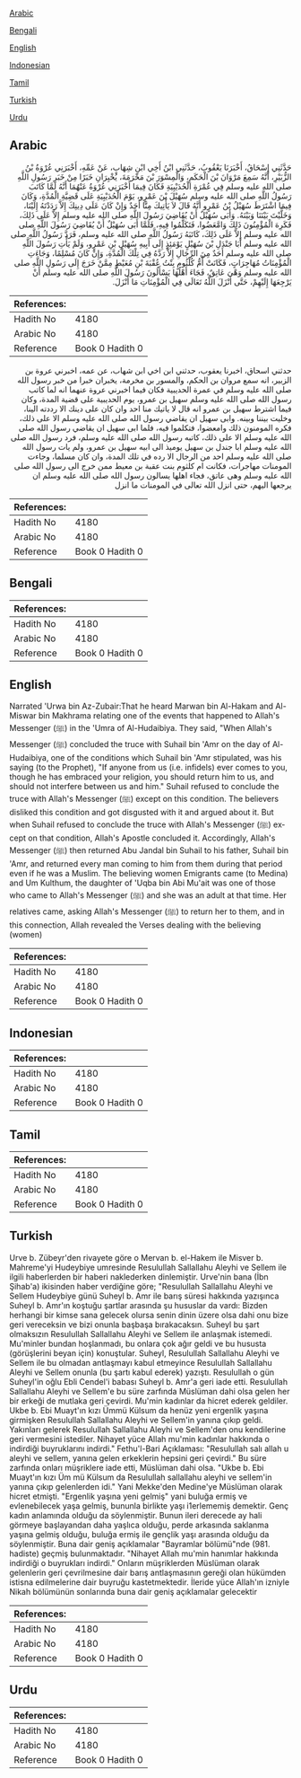 [Arabic](#arabic)

[Bengali](#bengali)

[English](#english)

[Indonesian](#indonesian)

[Tamil](#tamil)

[Turkish](#turkish)

[Urdu](#urdu)

## Arabic


<div dir="rtl" lang="ar" style={{fontSize:'larger',backgroundColor:'#f8f9fa',padding:20}}>
حَدَّثَنِي إِسْحَاقُ، أَخْبَرَنَا يَعْقُوبُ، حَدَّثَنِي ابْنُ أَخِي ابْنِ شِهَابٍ، عَنْ عَمِّهِ، أَخْبَرَنِي عُرْوَةُ بْنُ الزُّبَيْرِ، أَنَّهُ سَمِعَ مَرْوَانَ بْنَ الْحَكَمِ، وَالْمِسْوَرَ بْنَ مَخْرَمَةَ، يُخْبِرَانِ خَبَرًا مِنْ خَبَرِ رَسُولِ اللَّهِ صلى الله عليه وسلم فِي عُمْرَةِ الْحُدَيْبِيَةِ فَكَانَ فِيمَا أَخْبَرَنِي عُرْوَةُ عَنْهُمَا أَنَّهُ لَمَّا كَاتَبَ رَسُولُ اللَّهِ صلى الله عليه وسلم سُهَيْلَ بْنَ عَمْرٍو، يَوْمَ الْحُدَيْبِيَةِ عَلَى قَضِيَّةِ الْمُدَّةِ، وَكَانَ فِيمَا اشْتَرَطَ سُهَيْلُ بْنُ عَمْرٍو أَنَّهُ قَالَ لاَ يَأْتِيكَ مِنَّا أَحَدٌ وَإِنْ كَانَ عَلَى دِينِكَ إِلاَّ رَدَدْتَهُ إِلَيْنَا، وَخَلَّيْتَ بَيْنَنَا وَبَيْنَهُ‏.‏ وَأَبَى سُهَيْلٌ أَنْ يُقَاضِيَ رَسُولَ اللَّهِ صلى الله عليه وسلم إِلاَّ عَلَى ذَلِكَ، فَكَرِهَ الْمُؤْمِنُونَ ذَلِكَ وَامَّعَضُوا، فَتَكَلَّمُوا فِيهِ، فَلَمَّا أَبَى سُهَيْلٌ أَنْ يُقَاضِيَ رَسُولَ اللَّهِ صلى الله عليه وسلم إِلاَّ عَلَى ذَلِكَ، كَاتَبَهُ رَسُولُ اللَّهِ صلى الله عليه وسلم، فَرَدَّ رَسُولُ اللَّهِ صلى الله عليه وسلم أَبَا جَنْدَلِ بْنَ سُهَيْلٍ يَوْمَئِذٍ إِلَى أَبِيهِ سُهَيْلِ بْنِ عَمْرٍو، وَلَمْ يَأْتِ رَسُولَ اللَّهِ صلى الله عليه وسلم أَحَدٌ مِنَ الرِّجَالِ إِلاَّ رَدَّهُ فِي تِلْكَ الْمُدَّةِ، وَإِنْ كَانَ مُسْلِمًا، وَجَاءَتِ الْمُؤْمِنَاتُ مُهَاجِرَاتٍ، فَكَانَتْ أُمُّ كُلْثُومٍ بِنْتُ عُقْبَةَ بْنِ مُعَيْطٍ مِمَّنْ خَرَجَ إِلَى رَسُولِ اللَّهِ صلى الله عليه وسلم وَهْىَ عَاتِقٌ، فَجَاءَ أَهْلُهَا يَسْأَلُونَ رَسُولَ اللَّهِ صلى الله عليه وسلم أَنْ يَرْجِعَهَا إِلَيْهِمْ، حَتَّى أَنْزَلَ اللَّهُ تَعَالَى فِي الْمُؤْمِنَاتِ مَا أَنْزَلَ‏.‏
</div>
<div style={{backgroundColor:'#f8f9fa',padding:20, marginBottom: 10}}><table> <thead> <tr> <th>References:</th> <th></th> </tr> </thead> <tbody><tr><td>Hadith No</td><td>4180</td></tr><tr><td>Arabic No</td><td>4180</td></tr><tr><td>Reference</td><td>Book 0 Hadith 0</td></tr></tbody></table></div>


<div dir="rtl" lang="ar" style={{fontSize:'larger',backgroundColor:'#f8f9fa',padding:20}}>
حدثني اسحاق، اخبرنا يعقوب، حدثني ابن اخي ابن شهاب، عن عمه، اخبرني عروة بن الزبير، انه سمع مروان بن الحكم، والمسور بن مخرمة، يخبران خبرا من خبر رسول الله صلى الله عليه وسلم في عمرة الحديبية فكان فيما اخبرني عروة عنهما انه لما كاتب رسول الله صلى الله عليه وسلم سهيل بن عمرو، يوم الحديبية على قضية المدة، وكان فيما اشترط سهيل بن عمرو انه قال لا ياتيك منا احد وان كان على دينك الا رددته الينا، وخليت بيننا وبينه. وابى سهيل ان يقاضي رسول الله صلى الله عليه وسلم الا على ذلك، فكره المومنون ذلك وامعضوا، فتكلموا فيه، فلما ابى سهيل ان يقاضي رسول الله صلى الله عليه وسلم الا على ذلك، كاتبه رسول الله صلى الله عليه وسلم، فرد رسول الله صلى الله عليه وسلم ابا جندل بن سهيل يوميذ الى ابيه سهيل بن عمرو، ولم يات رسول الله صلى الله عليه وسلم احد من الرجال الا رده في تلك المدة، وان كان مسلما، وجاءت المومنات مهاجرات، فكانت ام كلثوم بنت عقبة بن معيط ممن خرج الى رسول الله صلى الله عليه وسلم وهى عاتق، فجاء اهلها يسالون رسول الله صلى الله عليه وسلم ان يرجعها اليهم، حتى انزل الله تعالى في المومنات ما انزل
</div>
<div style={{backgroundColor:'#f8f9fa',padding:20, marginBottom: 10}}><table> <thead> <tr> <th>References:</th> <th></th> </tr> </thead> <tbody><tr><td>Hadith No</td><td>4180</td></tr><tr><td>Arabic No</td><td>4180</td></tr><tr><td>Reference</td><td>Book 0 Hadith 0</td></tr></tbody></table></div>

## Bengali


<div dir="ltr" lang="bn" style={{fontSize:'larger',backgroundColor:'#f8f9fa',padding:20}}>

</div>
<div style={{backgroundColor:'#f8f9fa',padding:20, marginBottom: 10}}><table> <thead> <tr> <th>References:</th> <th></th> </tr> </thead> <tbody><tr><td>Hadith No</td><td>4180</td></tr><tr><td>Arabic No</td><td>4180</td></tr><tr><td>Reference</td><td>Book 0 Hadith 0</td></tr></tbody></table></div>

## English


<div dir="ltr" lang="en" style={{fontSize:'larger',backgroundColor:'#f8f9fa',padding:20}}>
Narrated 'Urwa bin Az-Zubair:That he heard Marwan bin Al-Hakam and Al-Miswar bin Makhrama relating one of the events that happened to Allah's Messenger (ﷺ) in the 'Umra of Al-Hudaibiya. They said, "When Allah's Messenger (ﷺ) concluded the truce with Suhail bin 'Amr on the day of Al-Hudaibiya, one of the conditions which Suhail bin 'Amr stipulated, was his saying (to the Prophet), "If anyone from us (i.e. infidels) ever comes to you, though he has embraced your religion, you should return him to us, and should not interfere between us and him." Suhail refused to conclude the truce with Allah's Messenger (ﷺ) except on this condition. The believers disliked this condition and got disgusted with it and argued about it. But when Suhail refused to conclude the truce with Allah's Messenger (ﷺ) except on that condition, Allah's Apostle concluded it. Accordingly, Allah's Messenger (ﷺ) then returned Abu Jandal bin Suhail to his father, Suhail bin 'Amr, and returned every man coming to him from them during that period even if he was a Muslim. The believing women Emigrants came (to Medina) and Um Kulthum, the daughter of 'Uqba bin Abi Mu'ait was one of those who came to Allah's Messenger (ﷺ) and she was an adult at that time. Her relatives came, asking Allah's Messenger (ﷺ) to return her to them, and in this connection, Allah revealed the Verses dealing with the believing (women)
</div>
<div style={{backgroundColor:'#f8f9fa',padding:20, marginBottom: 10}}><table> <thead> <tr> <th>References:</th> <th></th> </tr> </thead> <tbody><tr><td>Hadith No</td><td>4180</td></tr><tr><td>Arabic No</td><td>4180</td></tr><tr><td>Reference</td><td>Book 0 Hadith 0</td></tr></tbody></table></div>

## Indonesian


<div dir="ltr" lang="id" style={{fontSize:'larger',backgroundColor:'#f8f9fa',padding:20}}>

</div>
<div style={{backgroundColor:'#f8f9fa',padding:20, marginBottom: 10}}><table> <thead> <tr> <th>References:</th> <th></th> </tr> </thead> <tbody><tr><td>Hadith No</td><td>4180</td></tr><tr><td>Arabic No</td><td>4180</td></tr><tr><td>Reference</td><td>Book 0 Hadith 0</td></tr></tbody></table></div>

## Tamil


<div dir="ltr" lang="ta" style={{fontSize:'larger',backgroundColor:'#f8f9fa',padding:20}}>

</div>
<div style={{backgroundColor:'#f8f9fa',padding:20, marginBottom: 10}}><table> <thead> <tr> <th>References:</th> <th></th> </tr> </thead> <tbody><tr><td>Hadith No</td><td>4180</td></tr><tr><td>Arabic No</td><td>4180</td></tr><tr><td>Reference</td><td>Book 0 Hadith 0</td></tr></tbody></table></div>

## Turkish


<div dir="ltr" lang="tr" style={{fontSize:'larger',backgroundColor:'#f8f9fa',padding:20}}>
Urve b. Zübeyr'den rivayete göre o Mervan b. el-Hakem ile Misver b. Mahreme'yi Hudeybiye umresinde Resulullah Sallallahu Aleyhi ve Sellem ile ilgili haberlerden bir haberi naklederken dinlemiştir. Urve'nin bana (İbn Şihab'a) ikisinden haber verdiğine göre; "Resulullah Sallallahu Aleyhi ve Sellem Hudeybiye günü Suheyl b. Amr ile barış süresi hakkında yazışınca Suheyl b. Amr'ın koştuğu şartlar arasında şu hususlar da vardı: Bizden herhangi bir kimse sana gelecek olursa senin dinin üzere olsa dahi onu bize geri vereceksin ve bizi onunla başbaşa bırakacaksın. Suheyl bu şart olmaksızın Resulullah Sallallahu Aleyhi ve Sellem ile anlaşmak istemedi. Mu'minler bundan hoşlanmadı, bu onlara çok ağır geldi ve bu hususta (görüşlerini beyan için) konuştular. Suheyl, Resulullah Sallallahu Aleyhi ve Sellem ile bu olmadan antlaşmayı kabul etmeyince Resulullah Sallallahu Aleyhi ve Sellem onunla (bu şartı kabul ederek) yazıştı. Resulullah o gün Suheyl'in oğlu Ebli Cendel'i babası Suheyl b. Amr'a geri iade etti. Resulullah Sallallahu Aleyhi ve Sellem'e bu süre zarfında Müslüman dahi olsa gelen her bir erkeği de mutlaka geri çevirdi. Mu'min kadınlar da hicret ederek geldiler. Ukbe b. Ebi Muayt'ın kızı Ümmü Külsum da henüz yeni ergenlik yaşına girmişken Resulullah Sallallahu Aleyhi ve Sellem'in yanına çıkıp geldi. Yakınları gelerek Resulullah Sallallahu Aleyhi ve Sellem'den onu kendilerine geri vermesini istediler. Nihayet yüce Allah mu'min kadınlar hakkında o indirdiği buyruklarını indirdi." Fethu'l-Bari Açıklaması: "Resulullah salı allah u aleyhi ve sellem, yanına gelen erkeklerin hepsini geri çevirdi." Bu süre zarfında onları müşriklere iade etti, Müslüman dahi olsa. "Ukbe b. Ebi Muayt'ın kızı Üm mü Külsum da Resulullah sallallahu aleyhi ve selIem'in yanına çıkıp gelenlerden idi." Yani Mekke'den Medine'ye Müslüman olarak hicret etmişti. "Ergenlik yaşına yeni gelmiş" yani buluğa ermiş ve evlenebilecek yaşa gelmiş, bununla birlikte yaşı i1erlememiş demektir. Genç kadın anlamında olduğu da söylenmiştir. Bunun ileri derecede ay hali görmeye başlayandan daha yaşlıca olduğu, perde arkasında saklanma yaşına gelmiş olduğu, buluğa ermiş ile gençlik yaşı arasında olduğu da söylenmiştir. Buna dair geniş açıklamalar "Bayramlar bölümü"nde (981. hadiste) geçmiş bulunmaktadır. "Nihayet Allah mu'min hanımlar hakkında indirdiği o buyrukları indirdi." Onların müşriklerden Müslüman olarak gelenlerin geri çevrilmesine dair barış antlaşmasının gereği olan hükümden istisna edilmelerine dair buyruğu kastetmektedir. İleride yüce Allah'ın izniyle Nikah bölümünün sonlarında buna dair geniş açıklamalar gelecektir
</div>
<div style={{backgroundColor:'#f8f9fa',padding:20, marginBottom: 10}}><table> <thead> <tr> <th>References:</th> <th></th> </tr> </thead> <tbody><tr><td>Hadith No</td><td>4180</td></tr><tr><td>Arabic No</td><td>4180</td></tr><tr><td>Reference</td><td>Book 0 Hadith 0</td></tr></tbody></table></div>

## Urdu


<div dir="rtl" lang="ur" style={{fontSize:'larger',backgroundColor:'#f8f9fa',padding:20}}>

</div>
<div style={{backgroundColor:'#f8f9fa',padding:20, marginBottom: 10}}><table> <thead> <tr> <th>References:</th> <th></th> </tr> </thead> <tbody><tr><td>Hadith No</td><td>4180</td></tr><tr><td>Arabic No</td><td>4180</td></tr><tr><td>Reference</td><td>Book 0 Hadith 0</td></tr></tbody></table></div>